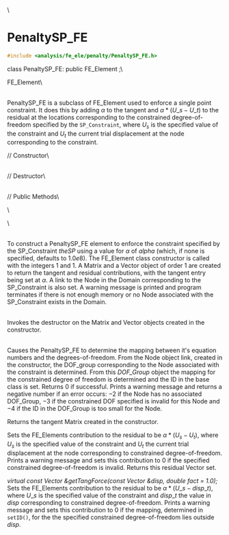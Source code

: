 \
# PenaltySP_FE 

```cpp
#include <analysis/fe_ele/penalty/PenaltySP_FE.h>
```

class PenaltySP_FE: public FE_Element ;\

FE_Element\

\
PenaltySP_FE is a subclass of FE_Element used to enforce a single point
constraint. It does this by adding $\alpha$ to the tangent and
$\alpha * (U\_s - U\_t)$ to the residual at the locations corresponding
to the constrained degree-of-freedom specified by the `SP_Constraint`,
where $U_s$ is the specified value of the constraint and $U_t$ the
current trial displacement at the node corresponding to the constraint.

// Constructor\

\
// Destructor\

\
// Public Methods\

\

\

\
To construct a PenaltySP_FE element to enforce the constraint specified
by the SP_Constraint *theSP* using a value for $\alpha$ of *alpha*
(which, if none is specified, defaults to $1.0e8$). The FE_Element class
constructor is called with the integers $1$ and $1$. A Matrix and a
Vector object of order $1$ are created to return the tangent and
residual contributions, with the tangent entry being set at $\alpha$. A
link to the Node in the Domain corresponding to the SP_Constraint is
also set. A warning message is printed and program terminates if there
is not enough memory or no Node associated with the SP_Constraint exists
in the Domain.

\
Invokes the destructor on the Matrix and Vector objects created in the
constructor.

\
Causes the PenaltySP_FE to determine the mapping between it's equation
numbers and the degrees-of-freedom. From the Node object link, created
in the constructor, the DOF_group corresponding to the Node associated
with the constraint is determined. From this *DOF_Group* object the
mapping for the constrained degree of freedom is determined and the ID
in the base class is set. Returns $0$ if successful. Prints a warning
message and returns a negative number if an error occurs: $-2$ if the
Node has no associated DOF_Group, $-3$ if the constrained DOF specified
is invalid for this Node and $-4$ if the ID in the DOF_Group is too
small for the Node.

Returns the tangent Matrix created in the constructor.

Sets the FE_Elements contribution to the residual to be
$\alpha * (U_s - U_t)$, where $U_s$ is the specified value of the
constraint and $U_t$ the current trial displacement at the node
corresponding to constrained degree-of-freedom. Prints a warning message
and sets this contribution to $0$ if the specified constrained
degree-of-freedom is invalid. Returns this residual Vector set.

*virtual const Vector &getTangForce(const Vector &disp, double fact =
1.0);* \
Sets the FE_Elements contribution to the residual to be
$\alpha * (U\_s - disp\_t)$, where $U\_s$ is the specified value of the
constraint and $disp\_t$ the value in *disp* corresponding to
constrained degree-of-freedom. Prints a warning message and sets this
contribution to $0$ if the mapping, determined in `setID()`, for the the
specified constrained degree-of-freedom lies outside *disp*.
